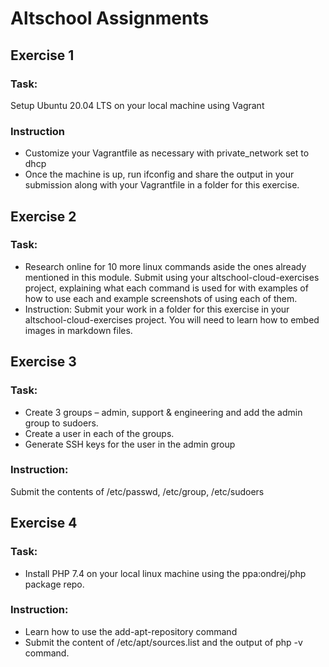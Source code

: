 # Altschool Assignments

## Exercise 1

### Task: 
Setup Ubuntu 20.04 LTS on your local machine using Vagrant

### Instruction

* Customize your Vagrantfile as necessary with private_network set to dhcp  
* Once the machine is up, run ifconfig and share the output in your submission along with your Vagrantfile in a folder for this exercise.

## Exercise 2

### Task:  
* Research online for 10 more linux commands aside the ones already mentioned in this module. Submit using your altschool-cloud-exercises project, explaining what each command is used for with examples of how to use each and example screenshots of using each of them.  
* Instruction: Submit your work in a folder for this exercise in your altschool-cloud-exercises project. You will need to learn how to embed images in markdown files.

## Exercise 3

### Task:  
* Create 3 groups – admin, support & engineering and add the admin group to sudoers. 
* Create a user in each of the groups. 
* Generate SSH keys for the user in the admin group
### Instruction:  
Submit the contents of /etc/passwd, /etc/group, /etc/sudoers

## Exercise 4

### Task:  
* Install PHP 7.4 on your local linux machine using the ppa:ondrej/php package repo.

### Instruction:  
* Learn how to use the add-apt-repository command
* Submit the content of /etc/apt/sources.list and the output of php -v command.
